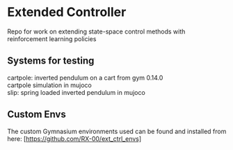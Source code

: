 # Extended Controller
Repo for work on extending state-space control methods with reinforcement learning policies

## Systems for testing
cartpole: inverted pendulum on a cart from gym 0.14.0 \
          cartpole simulation in mujoco \
slip: spring loaded inverted pendulum in mujoco

## Custom Envs
The custom Gymnasium environments used can be found and installed from here: [https://github.com/RX-00/ext_ctrl_envs]
